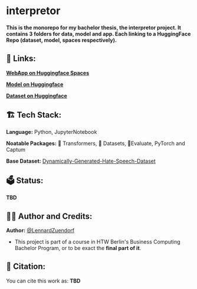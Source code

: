 <h1>interpretor</h1>
<h4>This is the monorepo for my bachelor thesis, the interpretor project. It contains 3 folders for data, model and app. Each linking to a HuggingFace Repo (dataset, model, spaces respectively).</h4>

<h2>🔗 Links:</h2>

**[WebApp on Huggingface Spaces](https://huggingface.co/spaces/LennardZuendorf/interpretor-app)**

**[Model on Huggingface](https://huggingface.co/LennardZuendorf/interpretor)**

**[Dataset on Huggingface](https://huggingface.co/datasets/LennardZuendorf/interpretor)**

<h2>🏗️ Tech Stack:</h2>

**Language:** Python, JupyterNotebook

**Noatable Packages:** 🤗 Transformers, 🤗 Datasets, 🤗Evaluate, PyTorch and Captum

**Base Dataset:** [Dynamically-Generated-Hate-Speech-Dataset](https://huggingface.co/datasets/LennardZuendorf/Dynamically-Generated-Hate-Speech-Dataset)

<h2>🗳️ Status:</h2>

**TBD**

<h2>👨‍💻 Author and Credits:</h2>

**Author:** [@LennardZuendorf](https://github.com/LennardZuendorf)

- This project is part of a course in HTW Berlin's Business Computing Bachelor Program, or to be exact the **final part of it**.

<h2>📃 Citation:</h2>

You can cite this work as:
**TBD**

